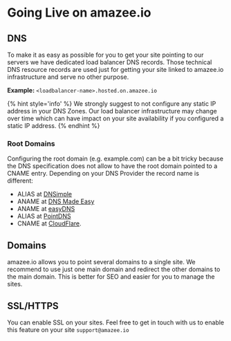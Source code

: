 # Going Live on amazee.io

<!-- toc -->

## DNS

To make it as easy as possible for you to get your site pointing to our servers we have dedicated load balancer DNS records. Those technical DNS resource records are used just for getting your site linked to amazee.io infrastructure and serve no other purpose.

**Example:** `<loadbalancer-name>.hosted.on.amazee.io`

{% hint style='info' %}
We strongly suggest to not configure any static IP address in your DNS Zones. Our load balancer infrastructure may change over time which can have impact on your site availability if you configured a static IP address.
{% endhint %}

### Root Domains

Configuring the root domain (e.g. example.com) can be a bit tricky because the DNS specification does not allow to have the root domain pointed to a CNAME entry. Depending on your DNS Provider the record name is different:

- ALIAS at [DNSimple](https://dnsimple.com/)
- ANAME at [DNS Made Easy](http://www.dnsmadeeasy.com/)
- ANAME at [easyDNS](https://www.easydns.com/)
- ALIAS at [PointDNS](https://pointhq.com/)
- CNAME at [CloudFlare](https://www.cloudflare.com/).


## Domains

amazee.io allows you to point several domains to a single site. We recommend to use just one main domain and redirect the other domains to the main domain. This is better for SEO and easier for you to manage the sites.

## SSL/HTTPS

You can enable SSL on your sites. Feel free to get in touch with us to enable this feature on your site `support@amazee.io`
